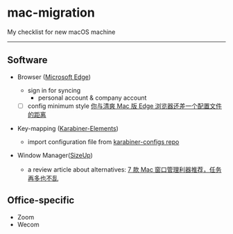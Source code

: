 # mac-migration
My checklist for new macOS machine

---

## Software

- Browser ([Microsoft Edge](https://www.microsoft.com/en-us/edge/download?form=MA13FJ))
  - sign in for syncing
    - personal account & company account
  - [ ] config minimum style [你与清爽 Mac 版 Edge 浏览器还差一个配置文件的距离](https://sspai.com/post/77397)

- Key-mapping ([Karabiner-Elements](https://karabiner-elements.pqrs.org/))
  - import configuration file from [karabiner-configs repo](https://github.com/GymRat102/karabiner-configs)

- Window Manager([SizeUp](https://www.irradiatedsoftware.com/sizeup/))
  - a review article about alternatives: [7 款 Mac 窗口管理利器推荐，任务再多也不乱](https://www.ifanr.com/app/699275)

## Office-specific

- Zoom
- Wecom
